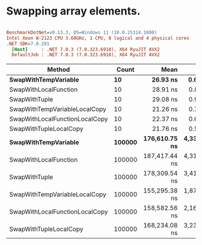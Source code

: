 # Swapping array elements.

``` ini

BenchmarkDotNet=v0.13.3, OS=Windows 11 (10.0.25314.1000)
Intel Xeon W-2123 CPU 3.60GHz, 1 CPU, 8 logical and 4 physical cores
.NET SDK=7.0.201
  [Host]     : .NET 7.0.3 (7.0.323.6910), X64 RyuJIT AVX2
  DefaultJob : .NET 7.0.3 (7.0.323.6910), X64 RyuJIT AVX2


```
|                         Method |  Count |          Mean |        Error |        StdDev |    Gen0 |    Gen1 |    Gen2 | Allocated |
|------------------------------- |------- |--------------:|-------------:|--------------:|--------:|--------:|--------:|----------:|
|           **SwapWithTempVariable** |     **10** |      **26.93 ns** |     **0.642 ns** |      **1.842 ns** |  **0.0111** |       **-** |       **-** |      **48 B** |
|          SwapWithLocalFunction |     10 |      28.91 ns |     0.865 ns |      2.508 ns |  0.0111 |       - |       - |      48 B |
|                  SwapWithTuple |     10 |      29.08 ns |     0.950 ns |      2.740 ns |  0.0111 |       - |       - |      48 B |
|  SwapWithTempVariableLocalCopy |     10 |      21.26 ns |     0.785 ns |      2.226 ns |  0.0111 |       - |       - |      48 B |
| SwapWithLocalFunctionLocalCopy |     10 |      22.37 ns |     0.671 ns |      1.936 ns |  0.0111 |       - |       - |      48 B |
|         SwapWithTupleLocalCopy |     10 |      21.76 ns |     0.547 ns |      1.587 ns |  0.0111 |       - |       - |      48 B |
|           **SwapWithTempVariable** | **100000** | **176,610.75 ns** | **4,335.605 ns** | **12,715.579 ns** | **62.2559** | **62.2559** | **62.2559** |  **200045 B** |
|          SwapWithLocalFunction | 100000 | 187,417.44 ns | 4,310.172 ns | 12,504.591 ns | 62.2559 | 62.2559 | 62.2559 |  200045 B |
|                  SwapWithTuple | 100000 | 178,309.54 ns | 3,410.282 ns |  5,882.568 ns | 62.2559 | 62.2559 | 62.2559 |  200045 B |
|  SwapWithTempVariableLocalCopy | 100000 | 155,295.38 ns | 1,875.578 ns |  1,754.417 ns | 62.2559 | 62.2559 | 62.2559 |  200045 B |
| SwapWithLocalFunctionLocalCopy | 100000 | 158,582.56 ns | 2,161.915 ns |  2,022.257 ns | 62.2559 | 62.2559 | 62.2559 |  200045 B |
|         SwapWithTupleLocalCopy | 100000 | 168,234.08 ns | 3,234.065 ns |  3,321.147 ns | 62.2559 | 62.2559 | 62.2559 |  200045 B |
